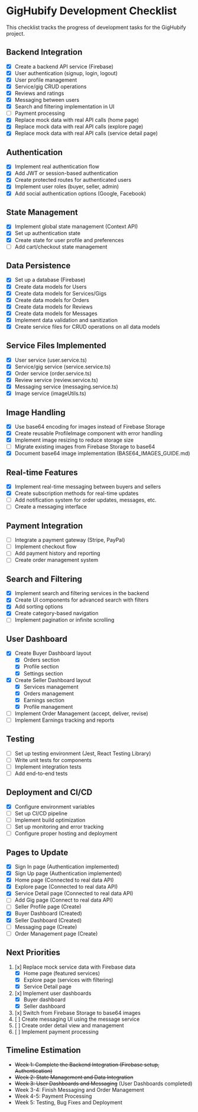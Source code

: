 # GigHubify Development Checklist

This checklist tracks the progress of development tasks for the GigHubify project.

## Backend Integration
- [x] Create a backend API service (Firebase)
- [x] User authentication (signup, login, logout)
- [x] User profile management
- [x] Service/gig CRUD operations
- [x] Reviews and ratings
- [x] Messaging between users
- [x] Search and filtering implementation in UI
- [ ] Payment processing
- [x] Replace mock data with real API calls (home page)
- [x] Replace mock data with real API calls (explore page)
- [x] Replace mock data with real API calls (service detail page)

## Authentication
- [x] Implement real authentication flow
- [x] Add JWT or session-based authentication
- [x] Create protected routes for authenticated users
- [x] Implement user roles (buyer, seller, admin)
- [x] Add social authentication options (Google, Facebook)

## State Management
- [x] Implement global state management (Context API)
- [x] Set up authentication state
- [x] Create state for user profile and preferences
- [ ] Add cart/checkout state management

## Data Persistence
- [x] Set up a database (Firebase)
- [x] Create data models for Users
- [x] Create data models for Services/Gigs
- [x] Create data models for Orders
- [x] Create data models for Reviews
- [x] Create data models for Messages
- [x] Implement data validation and sanitization
- [x] Create service files for CRUD operations on all data models

## Service Files Implemented
- [x] User service (user.service.ts)
- [x] Service/gig service (service.service.ts)
- [x] Order service (order.service.ts)
- [x] Review service (review.service.ts)
- [x] Messaging service (messaging.service.ts)
- [x] Image service (imageUtils.ts)

## Image Handling
- [x] Use base64 encoding for images instead of Firebase Storage
- [x] Create reusable ProfileImage component with error handling
- [x] Implement image resizing to reduce storage size
- [ ] Migrate existing images from Firebase Storage to base64
- [x] Document base64 image implementation (BASE64_IMAGES_GUIDE.md)

## Real-time Features
- [x] Implement real-time messaging between buyers and sellers
- [x] Create subscription methods for real-time updates
- [ ] Add notification system for order updates, messages, etc.
- [ ] Create a messaging interface

## Payment Integration
- [ ] Integrate a payment gateway (Stripe, PayPal)
- [ ] Implement checkout flow
- [ ] Add payment history and reporting
- [ ] Create order management system

## Search and Filtering
- [x] Implement search and filtering services in the backend
- [x] Create UI components for advanced search with filters
- [x] Add sorting options
- [x] Create category-based navigation
- [ ] Implement pagination or infinite scrolling

## User Dashboard
- [x] Create Buyer Dashboard layout
  - [x] Orders section
  - [x] Profile section
  - [x] Settings section
- [x] Create Seller Dashboard layout
  - [x] Services management
  - [x] Orders management
  - [x] Earnings section
  - [x] Profile management
- [ ] Implement Order Management (accept, deliver, revise)
- [ ] Implement Earnings tracking and reports

## Testing
- [ ] Set up testing environment (Jest, React Testing Library)
- [ ] Write unit tests for components
- [ ] Implement integration tests
- [ ] Add end-to-end tests

## Deployment and CI/CD
- [x] Configure environment variables
- [ ] Set up CI/CD pipeline
- [ ] Implement build optimization
- [ ] Set up monitoring and error tracking
- [ ] Configure proper hosting and deployment

## Pages to Update
- [x] Sign In page (Authentication implemented)
- [x] Sign Up page (Authentication implemented)
- [x] Home page (Connected to real data API)
- [x] Explore page (Connected to real data API)
- [x] Service Detail page (Connected to real data API)
- [ ] Add Gig page (Connect to real data API)
- [ ] Seller Profile page (Create)
- [x] Buyer Dashboard (Created)
- [x] Seller Dashboard (Created)
- [ ] Messaging page (Create)
- [ ] Order Management page (Create)

## Next Priorities
1. [x] Replace mock service data with Firebase data
   - [x] Home page (featured services)
   - [x] Explore page (services with filtering)
   - [x] Service Detail page
2. [x] Implement user dashboards
   - [x] Buyer dashboard
   - [x] Seller dashboard
3. [x] Switch from Firebase Storage to base64 images
4. [ ] Create messaging UI using the message service
5. [ ] Create order detail view and management
6. [ ] Implement payment processing

## Timeline Estimation
- ~~Week 1: Complete the Backend Integration (Firebase setup, Authentication)~~
- ~~Week 2: State Management and Data Integration~~
- ~~Week 3: User Dashboards and Messaging~~ (User Dashboards completed)
- Week 3-4: Finish Messaging and Order Management
- Week 4-5: Payment Processing
- Week 5: Testing, Bug Fixes and Deployment 
